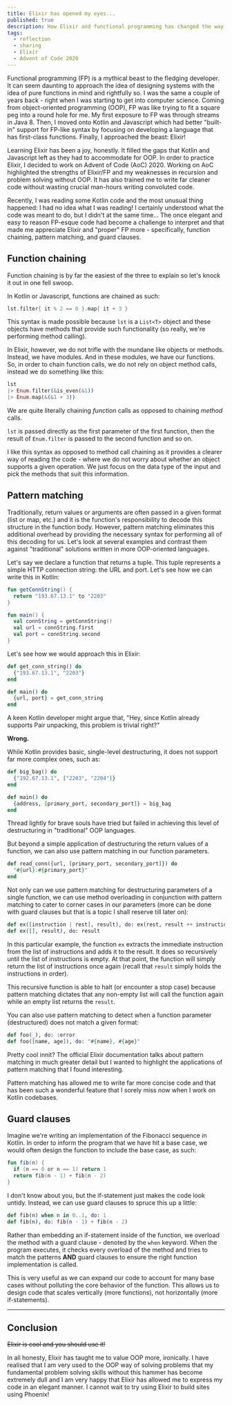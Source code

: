 ```yaml
---
title: Elixir has opened my eyes...
published: true
description: How Elixir and functional programming has changed the way I look at problems
tags: 
  - reflection
  - sharing
  - Elixir
  - Advent of Code 2020
---
```


Functional programming (FP) is a mythical beast to the fledging developer. It can seem daunting to approach the idea of designing systems with the idea of pure functions in mind and rightfully so. I was the same a couple of years back - right when I was starting to get into computer science. Coming from object-oriented programming (OOP), FP was like trying to fit a square peg into a round hole for me. My first exposure to FP was through streams in Java 8. Then, I moved onto Kotlin and Javascript which had better "built-in" support for FP-like syntax by focusing on developing a language that has first-class functions. Finally, I approached the beast: Elixir! 

Learning Elixir has been a joy, honestly. It filled the gaps that Kotlin and Javascript left as they had to accommodate for OOP. In order to practice Elixir, I decided to work on Advent of Code (AoC) 2020. Working on AoC highlighted the strengths of Elixir/FP and my weaknesses in recursion and problem solving without OOP. It has also trained me to write far cleaner code without wasting crucial man-hours writing convoluted code.

Recently, I was reading some Kotlin code and the most unusual thing happened: I had no idea what I was reading! I certainly understood what the code was meant to do, but I didn't at the same time... The once elegant and easy to reason FP-esque code had become a challenge to interpret and that made me appreciate Elixir and "proper" FP more - specifically, function chaining, pattern matching, and guard clauses.

## Function chaining

Function chaining is by far the easiest of the three to explain so let's knock it out in one fell swoop.

In Kotlin or Javascript, functions are chained as such:

```kotlin
lst.filter{ it % 2 == 0 }.map{ it + 3 }
```

This syntax is made possible because `lst` is a `List<T>` object and these objects have methods that provide such functionality (so really, we're performing method calling).

In Elixir, however, we do not trifle with the mundane like objects or methods. Instead, we have modules. And in these modules, we have our functions. So, in order to chain function calls, we do not rely on object method calls, instead we do something like this:

```elixir
lst
|> Enum.filter(&is_even(&1))
|> Enum.map(&(&1 + 3))
```

We are quite literally chaining *function* calls as opposed to chaining *method* calls.

`lst` is passed directly as the first parameter of the first function, then the result of `Enum.filter` is passed to the second function and so on.

I like this syntax as opposed to method call chaining as it provides a clearer way of reading the code - where we do not worry about whether an object supports a given operation. We just focus on the data type of the input and pick the methods that suit this information.

## Pattern matching

Traditionally, return values or arguments are often passed in a given format (list or map, etc.) and it is the function's responsibility to decode this structure in the function body. However, pattern matching eliminates this additional overhead by providing the necessary syntax for performing all of this decoding for us. Let's look at several examples and contrast them against "traditional" solutions written in more OOP-oriented languages.

Let's say we declare a function that returns a tuple. This tuple represents a simple HTTP connection string: the URL and port. Let's see how we can write this in Kotlin:

```kotlin
fun getConnString() {
  return "193.67.13.1" to "2203"
}

fun main() {
  val connString = getConnString()
  val url = connString.first
  val port = connString.second
}
```

Let's see how we would approach this in Elixir:

```elixir
def get_conn_string() do 
  {"193.67.13.1", "2203"}
end

def main() do  
  {url, port} = get_conn_string
end
```

A keen Kotlin developer might argue that, "Hey, since Kotlin already supports Pair unpacking, this problem is trivial right?" 

**Wrong.**

While Kotlin provides basic, single-level destructuring, it does not support far more complex ones, such as:

```elixir
def big_bag() do 
  {"192.67.13.1", ["2203", "2204"]}
end

def main() do
  {address, [primary_port, secondary_port]} = big_bag
end
```

Thread lightly for brave souls have tried but failed in achieving this level of destructuring in "traditional" OOP languages.

But beyond a simple application of destructuring the return values of a function, we can also use pattern matching in our function parameters.

```elixir
def read_conn({url, [primary_port, secondary_port]}) do 
  "#{url}:#{primary_port}"
end
```

Not only can we use pattern matching for destructuring parameters of a single function, we can use method overloading in conjunction with pattern matching to cater to corner cases in our parameters (more can be done with guard clauses but that is a topic I shall reserve till later on):

```elixir
def ex([instruction | rest], result), do: ex(rest, result ++ instruction)
def ex([], result), do: result
```

In this particular example, the function `ex` extracts the immediate instruction from the list of instructions and adds it to the result. It does so recursively until the list of instructions is empty. At that point, the function will simply return the list of instructions once again (recall that `result` simply holds the instructions in order).

This recursive function is able to halt (or encounter a stop case) because pattern matching dictates that any non-empty list will call the function again while an empty list returns the `result`.

You can also use pattern matching to detect when a function parameter (destructured) does not match a given format:

```elixir
def foo(_), do: :error
def foo([name, age]), do: "#{name}, #{age}"
```

Pretty cool innit? The official Elixir documentation talks about pattern matching in much greater detail but I wanted to highlight the applications of pattern matching that I found interesting.

Pattern matching has allowed me to write far more concise code and that has been such a wonderful feature that I sorely miss now when I work on Kotlin codebases.

## Guard clauses

Imagine we're writing an implementation of the Fibonacci sequence in Kotlin. In order to inform the program that we have hit a base case, we would often design the function to include the base case, as such:

```kotlin
fun fib(n) {
  if (n == 0 or n == 1) return 1
  return fib(n - 1) + fib(n - 2)
}
```

I don't know about you, but the if-statement just makes the code look untidy. Instead, we can use guard clauses to spruce this up a little:

```elixir
def fib(n) when n in 0..1, do: 1
def fib(n), do: fib(n - 1) + fib(n - 2)
```

Rather than embedding an if-statement inside of the function, we overload the method with a guard clause - denoted by the `when` keyword. When the program executes, it checks every overload of the method and tries to match the patterns **AND** guard clauses to ensure the right function implementation is called. 

This is very useful as we can expand our code to account for many base cases without polluting the core behavior of the function. This allows us to design code that scales vertically (more functions), not horizontally (more if-statements).

---

## Conclusion

~~Elixir is cool and you should use it!~~

In all honesty, Elixir has taught me to value OOP more, ironically. I have realised that I am very used to the OOP way of solving problems that my fundamental problem solving skills without this hammer has become extremely dull and I am very happy that Elixir has allowed me to express my code in an elegant manner. I cannot wait to try using Elixir to build sites using Phoenix!
